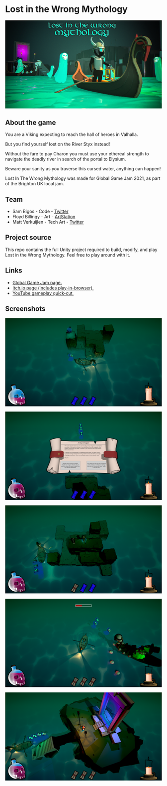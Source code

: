 # Lost in the Wrong Mythology

![Preview Image](Assets/Promo/promo_720.png)

## About the game

You are a Viking expecting to reach the hall of heroes in Valhalla.

But you find yourself lost on the River Styx instead!

Without the fare to pay Charon you must use your ethereal strength to navigate the deadly river in search of the portal to Elysium.

Beware your sanity as you traverse this cursed water, anything can happen!

Lost In The Wrong Mythology was made for Global Game Jam 2021, as part of the Brighton UK local jam.

## Team

* Sam Bigos - Code - [Twitter](https://twitter.com/Calneon)
* Floyd Billingy - Art - [ArtStation](https://www.artstation.com/floydleroi)
* Matt Verkuijlen - Tech Art - [Twitter](https://twitter.com/MattVerkuijlen)

## Project source

This repo contains the full Unity project required to build, modify, and play Lost in the Wrong Mythology. Feel free to play around with it.

## Links

* [Global Game Jam page.](https://globalgamejam.org/2021/games/lost-wrong-mythology-4)
* [Itch.io page (includes play-in-browser).](https://sambigos.itch.io/lost-in-the-wrong-mythology)
* [YouTube gameplay quick-cut.](https://youtu.be/9FCP1Vzh7S8)

## Screenshots

![Preview Image](Assets/Promo/screenshot_1.png)

![Preview Image](Assets/Promo/screenshot_2.png)

![Preview Image](Assets/Promo/screenshot_3.png)

![Preview Image](Assets/Promo/screenshot_7.png)

![Preview Image](Assets/Promo/screenshot_10.png)
